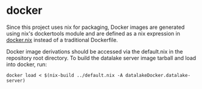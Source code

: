 # docker

Since this project uses nix for packaging, Docker images are generated using nix's dockertools module and are defined as a nix expression in [docker.nix](docker.nix) instead of a traditional Dockerfile.

Docker image derivations should be accessed via the default.nix in the repository root directory. To build the datalake server image tarball and load into docker, run:
    
    docker load < $(nix-build ../default.nix -A datalakeDocker.datalake-server)
